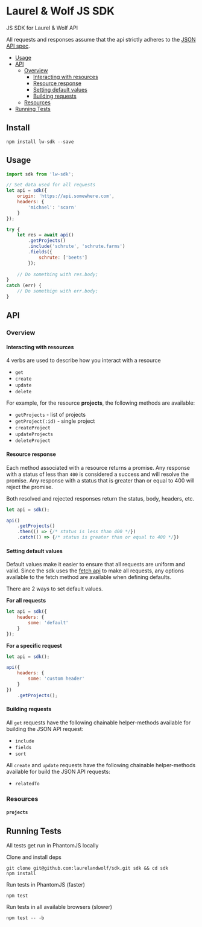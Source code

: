 # Laurel & Wolf JS SDK

JS SDK for Laurel & Wolf API

All requests and responses assume that the api strictly adheres to the [JSON API spec](http://jsonapi.org).

* [Usage](#usage)
* [API](#api)
	* [Overview](#overview)
		* [Interacting with resources](#interacting-with-resources)
		* [Resource response](#resource-response)
		* [Setting default values](#setting-default-values)
		* [Building requests](#building-requests)
	* [Resources](#resources)
* [Running Tests](#running-tests)

## Install

```
npm install lw-sdk --save
```

## Usage

```js
import sdk from 'lw-sdk';

// Set data used for all requests
let api = sdk({
	origin: 'https://api.somewhere.com',
	headers: {
		'michael': 'scarn'
	}
});

try {
	let res = await api()
		.getProjects()
		.include('schrute', 'schrute.farms')
		.fields({
			schrute: ['beets']
		});
		
	// Do something with res.body;
}
catch (err) {
	// Do somethign with err.body;
}

```

## API

### Overview

#### Interacting with resources

4 verbs are used to describe how you interact with a resource

* `get`
* `create`
* `update`
* `delete`

For example, for the resource **projects**, the following methods are available:

* `getProjects` - list of projects
* `getProject(:id)` - single project
* `createProject`
* `updateProjects`
* `deleteProject`

#### Resource response

Each method associated with a resource returns a promise. Any response with a status of less than `400` is considered a success and will resolve the promise. Any response with a status that is greater than or equal to 400 will reject the promise.

Both resolved and rejected responses return the status, body, headers, etc.

```js
let api = sdk();

api()
	.getProjects()
	.then(() => {/* status is less than 400 */})
	.catch(() => {/* status is greater than or equal to 400 */})
```

#### Setting default values

Default values make it easier to ensure that all requests are uniform and valid. Since the sdk uses the [fetch api](https://developers.google.com/web/updates/2015/03/introduction-to-fetch?hl=en) to make all requests, any options available to the fetch method are available when defining defaults.

There are 2 ways to set default values.

**For all requests**

```js
let api = sdk({
	headers: {
		some: 'default'
	}
});
```

**For a specific request**

```js
let api = sdk();

api({
	headers: {
		some: 'custom header'
	}
})
	.getProjects();
```

#### Building requests

All `get` requests have the following chainable helper-methods available for building the JSON API request:

* `include`
* `fields`
* `sort`

All `create` and `update` requests have the following chainable helper-methods available for build the JSON API requests:

* `relatedTo`

### Resources

#### `projects`

## Running Tests

All tests get run in PhantomJS locally

Clone and install deps

```
git clone git@github.com:laurelandwolf/sdk.git sdk && cd sdk
npm install
```

Run tests in PhantomJS (faster)

```
npm test
```

Run tests in all available browsers (slower)

```
npm test -- -b
```
